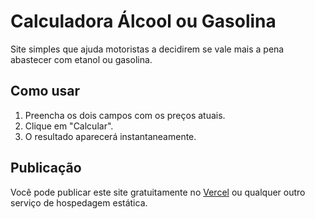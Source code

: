 # Calculadora Álcool ou Gasolina

Site simples que ajuda motoristas a decidirem se vale mais a pena abastecer com etanol ou gasolina.

## Como usar

1. Preencha os dois campos com os preços atuais.
2. Clique em "Calcular".
3. O resultado aparecerá instantaneamente.

## Publicação

Você pode publicar este site gratuitamente no [Vercel](https://vercel.com/) ou qualquer outro serviço de hospedagem estática.
